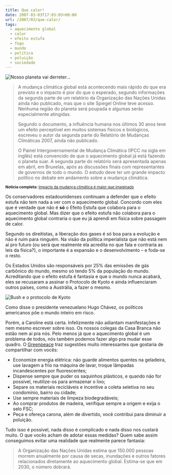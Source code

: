 ```yaml
---
title: Que calor!
date: 2007-03-03T17:03:03+00:00
url: /2007/03/que-calor/
tags:
  - aquecimento global
  - calor
  - efeito estufa
  - fogo
  - mundo
  - política
  - poluição
  - sociedade
---
```


![Nosso planeta vai derreter...](/wp-content/uploads/2007/03/aquecimento_global.jpg)

> A mudança climática global está acontecendo mais rápido do que era previsto e o impacto é pior do que o esperado, segundo informações da segunda parte de um relatório da Organização das Nações Unidas ainda não publicado, mas que o site Spiegel Online teve acesso. Nenhuma região do planeta será poupada e algumas serão especialmente atingidas.
>
> Segundo o documento, a influência humana nos últimos 30 anos teve um efeito perceptível em muitos sistemas físicos e biológicos, escreveu o autor da segunda parte do Relatório de Mudanças Climáticas 2007, ainda não publicado.
>
> O Painel Intergovernamental de Mudança Climática (IPCC na sigla em inglês) está convencido de que o aquecimento global já está fazendo o planeta suar. A segunda parte do relatório será apresentada apenas em abril, em Bruxelas, após as discussões finais com representantes de governos de todo o mundo. O estudo deve ter um grande impacto político no debate em andamento sobre a mudança climática.

<small><strong>Notícia completa:</strong> <a href="http://noticias.terra.com.br/ciencia/interna/0,,OI1450206-EI8278,00.html">Impacto da mudança climática é maior que imaginado</a></small>

Os conservadores estadounidenses continuam a defender que o efeito estufa não tem nada a ver com o aquecimento global. Concordo com eles que é verdade que não é **só** o Efeito Estufa que colabora para o aquecimento global. Mas dizer que o efeito estufa não colabora para o aquecimento global contraria o que eu já aprendi em física sobre passagem de calor.

Segundo os direitistas, a liberação dos gases é só boa para a evolução e não é ruim para ninguém. Na visão da política imperialista que não está nem aí pro futuro (ou será que realmente ela acredita no que fala e contraria as leis da física?), o importante é a expansão e o desenvolvimento – e foda-se o resto.

Os Estados Unidos são responsáveis por 25% das emissões de gás carbônico do mundo, mesmo só tendo 5% da população do mundo. Acreditando que o efeito estufa é fantasia e que o mundo nunca acabará, eles se recusaram a assinar o Protocolo de Kyoto e ainda influenciaram outros países, como a Austrália, a fazer o mesmo.

![Bush e o protocolo de Kyoto](/wp-content/uploads/2007/03/bush_kyoto.jpg)

Como disse o presidente venezuelano Hugo Chávez, os políticos americanos põe o mundo inteiro em risco.

Porém, a Caroline está certa. Infelizmente não adiantam manifestações e nem mesmo escrever sobre isso. Os nossos colegas da Casa Branca não estão nem aí pra nós. Pelo menos já que o aquecimento global é um problema de todos, nós também podemos fazer algo pra mudar esse quadro. O [Greenpeace][3] traz sugestões muito interessantes que gostaria de compartilhar com vocês:

- Economize energia elétrica: não guarde alimentos quentes na geladeira, use lavagem a frio na máquina de lavar, troque lâmpadas incandescentes por fluorescentes;
- Dispense sempre que puder os saquinhos plásticos, e quando não for possível, reutilize-os para armazenar o lixo;
- Separe os materiais recicláveis e incentive a coleta seletiva no seu condomínio, bairro ou cidade;
- Use sempre materiais de limpeza biodegradáveis;
- Ao comprar produtos de madeira, verifique sempre a origem e exija o selo FSC;
- Peça e ofereça carona, além de divertido, você contribui para diminuir a poluição.

Tudo isso é possível, nada disso é complicado e nada disso nos custará muito. O que vocês acham de adotar essas medidas? Quem sabe assim conseguimos evitar uma realidade que realmente parece fantasia:

> A Organização das Nações Unidas estima que 150.000 pessoas morrem anualmente por causa de secas, inundações e outros fatores relacionados diretamente ao aquecimento global. Estima-se que em 2030, o número dobrará.

[3]: http://www.greenpeace.org.br/
